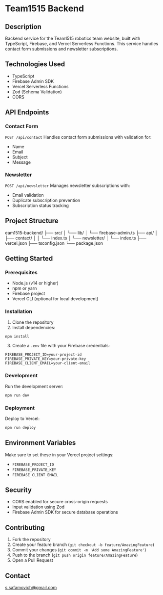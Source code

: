 # Team1515 Backend

## Description
Backend service for the Team1515 robotics team website, built with TypeScript, Firebase, and Vercel Serverless Functions. This service handles contact form submissions and newsletter subscriptions.

## Technologies Used
- TypeScript
- Firebase Admin SDK
- Vercel Serverless Functions
- Zod (Schema Validation)
- CORS

## API Endpoints

### Contact Form
`POST /api/contact`
Handles contact form submissions with validation for:
- Name
- Email
- Subject
- Message

### Newsletter
`POST /api/newsletter`
Manages newsletter subscriptions with:
- Email validation
- Duplicate subscription prevention
- Subscription status tracking

## Project Structure
eam1515-backend/
├── src/
│ └── lib/
│ └── firebase-admin.ts
├── api/
│ ├── contact/
│ │ └── index.ts
│ └── newsletter/
│ └── index.ts
├── vercel.json
├── tsconfig.json
└── package.json

## Getting Started

### Prerequisites
- Node.js (v14 or higher)
- npm or yarn
- Firebase project
- Vercel CLI (optional for local development)

### Installation
1. Clone the repository
2. Install dependencies:
```bash
npm install
```

3. Create a `.env` file with your Firebase credentials:
```env
FIREBASE_PROJECT_ID=your-project-id
FIREBASE_PRIVATE_KEY=your-private-key
FIREBASE_CLIENT_EMAIL=your-client-email
```

### Development
Run the development server:
```bash
npm run dev
```

### Deployment
Deploy to Vercel:
```bash
npm run deploy
```

## Environment Variables
Make sure to set these in your Vercel project settings:
- `FIREBASE_PROJECT_ID`
- `FIREBASE_PRIVATE_KEY`
- `FIREBASE_CLIENT_EMAIL`

## Security
- CORS enabled for secure cross-origin requests
- Input validation using Zod
- Firebase Admin SDK for secure database operations

## Contributing
1. Fork the repository
2. Create your feature branch (`git checkout -b feature/AmazingFeature`)
3. Commit your changes (`git commit -m 'Add some AmazingFeature'`)
4. Push to the branch (`git push origin feature/AmazingFeature`)
5. Open a Pull Request

## Contact
s.safamovich@gmail.com


